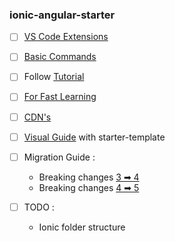 ### ionic-angular-starter

- [ ] [VS Code Extensions](./notes/extensions.md)

- [ ] [Basic Commands](./notes/basic-commands.md)

- [ ] Follow [Tutorial](./notes/tutorial.md)

- [ ] [For Fast Learning](./notes/fast-learning.md)
- [ ] [CDN's](./notes/cdn.md)

- [ ] [Visual Guide](https://dashboard.ionicframework.com/app/fab1a8f5/getting-started) with starter-template

- [ ] Migration Guide :

  - Breaking changes [3 ➡ 4](https://github.com/ionic-team/ionic-framework/blob/fbcd3f8c087420bc035f7b2f560659bc53a70a17/angular/BREAKING.md)
  - Breaking changes [4 ➡ 5](https://github.com/ionic-team/ionic-framework/blob/fbcd3f8c087420bc035f7b2f560659bc53a70a17/BREAKING.md)

- [ ] TODO :
  - Ionic folder structure
